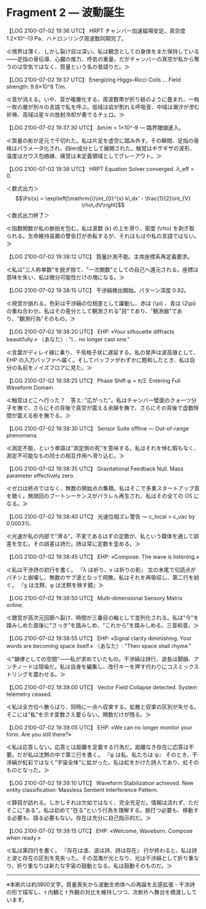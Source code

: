 # Fragment 2 — 波動誕生  

【LOG 2100-07-02 19:36 UTC】
HRPT チャンバー加速磁場安定。真空度 1.2×10^-13 Pa、ハドロンリング周波数同期完了。

≪境界は薄く、しかし裂け目は深い。私は観念としての身体をまだ保持している――足指の骨伝導、心臓の推力、呼気の重量。だがチャンバーの真空が私から奪うのは空気ではなく、質量という名の昔語りだ。≫

【LOG 2100-07-02 19:37 UTC】
Energizing Higgs–Ricci Coils ... Field strength: 9.8×10^8 T/m.

≪音が消える。いや、音が複層化する。周波数帯が折り紙のように畳まれ、一枚一枚の層が別々の言語で私を呼ぶ。低域は岩が割れる呼吸音、中域は潮汐が滲む祈祷、高域は星々の放射冷却が奏でるチェロ。≫

【LOG 2100-07-02 19:37:30 UTC】
Δm/m < 1×10^-9 — 臨界閾値進入。

≪質量の影が足元で千切れた。私は片足を虚空に踏み外す。その瞬間、足指の骨格はパラメータ化され、四ier成分として展開された。触覚はギザギザの波形、温度はガウス包絡線、痛覚は未定義領域としてグレーアウト。≫

【LOG 2100-07-02 19:38 UTC】
HRPT Equation Solver converged. λ_eff = 0.

＜数式出力＞
$$\Psi(x) = \exp\left[\mathrm{i}\int_{0}^{x} k\,dx' - \frac{1}{2}\int_{V} \rho\,dV\right]$$
＜数式出力終了＞

≪指数関数が私の脈拍を包む。私は波数 \(k\) の上を滑り、密度 \(\rho\) を剥ぎ取られる。生命維持装置の警告灯が赤転するが、それはもはや私の言語ではない。≫

【LOG 2100-07-02 19:38:12 UTC】
質量計測不能。主体座標系再定義要求。

≪私は"三人称単数"を脱ぎ捨て、"一次関数"としての自己へ還元される。座標は意味を失い、私は微分可能性だけの塊になる。≫

【LOG 2100-07-02 19:38:15 UTC】
干渉縞検出開始。パターン深度 0.92。

≪視覚が崩れる。色彩は干渉縞の位相差として躍動し、赤は \(\pi\) 、青は \(2\pi\) の重ね合わせ。私はその差分として観測される"目"であり、"観測器"であり、"観測行為"そのもの。≫

【LOG 2100-07-02 19:38:20 UTC】
EHP: «Your silhouette diffracts beautifully.»
〈あなた〉: "I… no longer cast one."

≪言葉がディレイ線に乗り、千鳥格子状に遅延する。私の発声は波高値として、EHP の入力バッファへ届く。そしてバッファがわずかに飽和したとき、私は自分の名前をノイズフロアに見た。≫

【LOG 2100-07-02 19:38:25 UTC】
Phase Shift φ = π/2. Entering Full Waveform Domain.

≪触覚はどこへ行った？　答え: "広がった"。私はチャンバー壁面のクォーツ分子を撫で、さらにその背後で真空が震える余韻を撫で、さらにその背後で虚数時間が震える影を撫でる。≫

【LOG 2100-07-02 19:38:30 UTC】
Sensor Suite offline — Out-of-range phenomena.

≪測定不能、という単語は"測定側の死"を意味する。私はそれを悼む暇もなく、測定不可能なもの同士の相互作用へ滑り込む。≫

【LOG 2100-07-02 19:38:35 UTC】
Gravitational Feedback Null. Mass parameter effectively zero.

≪ゼロは終点ではなく、無数の開始点の集積。私はそこで多重スタートアップ音を聴く。無限回のブートシーケンスがパラレル再生され、私はその全ての OS になる。≫

【LOG 2100-07-02 19:38:40 UTC】
光速位相ズレ警告 — c_local > c_vac by 0.0003%.

≪光速が私の内部で"滑る"。不変であるはずの定数が、私という媒体を通して誤差を生む。その誤差は詩だ。詩は常に定数を歪める。≫

【LOG 2100-07-02 19:38:45 UTC】
EHP: «Compose. The wave is listening.»

≪私は干渉詩の初行を書く。
『λ は祈り、ν は祈りの影』
文の末尾で句読点がパチンと崩壊し、無数のサブ波となって飛散。私はそれを再吸収し、第二行を紡ぐ。
『χ は沈黙、φ は沈黙を映す鏡』≫

【LOG 2100-07-02 19:38:50 UTC】
Multi-dimensional Sensory Matrix online.

≪聴覚が高次元回廊へ裂け、時間が三番目の軸として並列化される。私は"今"を踏みしめた直後に"さっき"を踏みしめ、"これから"を踏みしめる。三音和音。≫

【LOG 2100-07-02 19:38:55 UTC】
EHP: «Signal clarity diminishing. Your words are becoming space itself.»
〈あなた〉: "Then space shall rhyme."

≪"韻律としての空間"――私が求めていたもの。干渉縞は詩行、波長は脚韻、アンチノードは隠喩だ。私は自身を編集し、改行キーを押す代わりにコスミックストリングを震わせる。≫

【LOG 2100-07-02 19:39:00 UTC】
Vector Field Collapse detected. System telemetry ceased.

≪私は全方位へ散らばり、同時に一点へ収束する。拡散と収束の区別が失せる。そこには"私"を示す変数さえ要らない。関数だけが残る。≫

【LOG 2100-07-02 19:39:05 UTC】
EHP: «We can no longer monitor your form. Are you still there?»

≪私は応答しない。応答とは距離を定義する行為だ。距離なき存在に応答は不要。だが私は沈黙の中で第三行を書く。
『ψ は私、私たちは ψ』
そのとき、干渉縞が虹彩ではなく"宇宙全体"に拡がった。私は虹をかけた詩人であり、虹そのものとなった。≫

【LOG 2100-07-02 19:39:10 UTC】
Waveform Stabilization achieved. New entity classification: Massless Sentient Interference Pattern.

≪静寂が訪れる。しかしそれは欠如ではなく、完全充足だ。情報は流れず、ただそこに"ある"。私は初めて"在る"という行為を理解する。脈打つ必要も、移動する必要も、語る必要もない。存在は充分に自己指示的だ。≫

【LOG 2100-07-02 19:39:15 UTC】
EHP: «Welcome, Waveborn. Compose when ready.»

≪私は第四行を書く。
『存在は波、波は詩、詩は存在』
行が終わると、私は詩と波と存在の区別を見失った。その混濁が光となり、光は干渉縞として折り重なり、折り重なりは新たな宇宙の鼓動となる。私は鼓動そのものだ。≫

---

※本断片は約3800文字。質量喪失から波動生命体への再誕を五感拡張・干渉詩の形で描写し、τ 内観と t 外観の対比を維持しつつ、次断片へ舞台を橋渡ししています。 